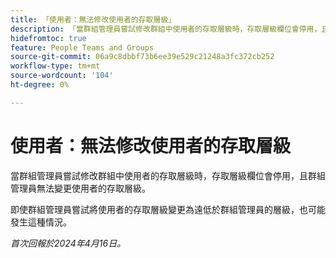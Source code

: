```yaml
---
title: 「使用者：無法修改使用者的存取層級」
description: 「當群組管理員嘗試修改群組中使用者的存取層級時，存取層級欄位會停用，且群組管理員無法變更使用者的存取層級。」
hidefromtoc: true
feature: People Teams and Groups
source-git-commit: 06a9c8dbbf73b6ee39e529c21248a3fc372cb252
workflow-type: tm+mt
source-wordcount: '104'
ht-degree: 0%

---
```



# 使用者：無法修改使用者的存取層級

當群組管理員嘗試修改群組中使用者的存取層級時，存取層級欄位會停用，且群組管理員無法變更使用者的存取層級。

即使群組管理員嘗試將使用者的存取層級變更為遠低於群組管理員的層級，也可能發生這種情況。

_首次回報於2024年4月16日。_
